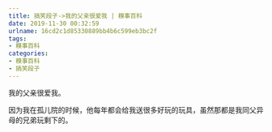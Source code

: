 ```yaml
---
title: 搞笑段子->我的父亲很爱我 | 糗事百科
date: 2019-11-30 00:32:59
urlname: 16cd2c1d85330889bb4b6c599eb3bc2f
tags: 
- 糗事百科
categories:
- 糗事百科
- 搞笑段子
---
```

我的父亲很爱我。

因为我在孤儿院的时候，他每年都会给我送很多好玩的玩具，虽然那都是我同父异母的兄弟玩剩下的。


